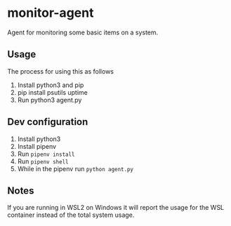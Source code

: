 # monitor-agent
Agent for monitoring some basic items on a system.

## Usage
The process for using this as follows
1. Install python3 and pip
2. pip install psutils uptime
3. Run python3 agent.py

## Dev configuration
1. Install python3
2. Install pipenv
3. Run `pipenv install`
4. Run `pipenv shell` 
5. While in the pipenv run `python agent.py`

## Notes
If you are running in WSL2 on Windows it will report the usage for the WSL container instead of the total system usage.